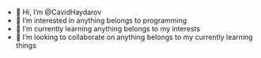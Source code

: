 - 👋 Hi, I’m @CavidHaydarov
- 👀 I’m interested in anything belongs to programming
- 🌱 I’m currently learning anything belongs to my interests
- 💪 I’m looking to collaborate on anything belongs to my currently learning things


<!---
Ali-GreenHeart/Ali-GreenHeart is a ✨ special ✨ repository because its `README.md` (this file) appears on your GitHub profile.
You can click the Preview link to take a look at your changes.
--->
